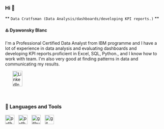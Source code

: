 ### Hi 👋

** `Data Cratfsman (Data Analysis/dashboards/developing KPI reports.)` **

#### ♨️ Dyawonsky Blanc

I'm a Professional Certified Data Analyst from IBM programme and  I have a lot of experience in data analysis and evaluating dashboards and developing KPI reports.proficient in Excel, SQL, Python., and I know how to work with team. I'm also very good at finding patterns in data and communicating my results.

 
<p align="left">
  &#8287;&#8287;&#8287;&#8287;&#8287;
  <a href="https://www.linkedin.com/in/dyawonsky-blanc-164b442a5/?trk=public-profile-join-page"><img width="32px" height="50px" alt="LinkedIn" title="LinkedIn" src="https://i.imgur.com/yRpa1dQ.png"/></a>
 
<!--   &#8287;&#8287;&#8287;&#8287;&#8287;
 <a href="http://eyl327.mywebcommunity.org/promos/"><img width="32px" alt="Free Stuff" title="Free gifts for you" src="https://i.imgur.com/0uVwkoZ.png"/></a> -->
</p>
<br/>


  ### 🧠 Languages and Tools

  
 
 <img align= "left" alt="python" width="30px" style="padding-right:10px;" src="https://cdn.jsdelivr.net/gh/devicons/devicon/icons/postgresql/postgresql-original.svg" />
 <img align= "left" alt="python" width="30px" style="padding-right:10px;" src="https://cdn.jsdelivr.net/gh/devicons/devicon/icons/python/python-original.svg" />
 <img  align= "left" alt="github" width="30px" style="padding-right:10px;" src="https://cdn.jsdelivr.net/gh/devicons/devicon/icons/github/github-original.svg" />
 <img align= "left" alt="git" width="30px" style="padding-right:10px;" src="https://cdn.jsdelivr.net/gh/devicons/devicon/icons/git/git-original.svg" />
   
<!-- in your header -->
<link rel="stylesheet" href="https://cdn.jsdelivr.net/gh/devicons/devicon@latest/devicon.min.css">

<!-- in your body --> 
<i class="devicon-devicon-plain-wordmark"></i>
 <br />

  #       
          
          
          
